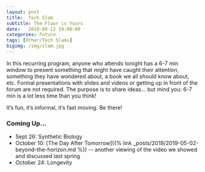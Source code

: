 ```yaml
---
layout: post
title:  Tech Slam
subtitle: The Floor is Yours
date:   2019-09-12 19:00:00
categories: Future
tags: [Other/Tech Slams]
bigimg: /img/slam.jpg
---
```

In this recurring program, anyone who attends tonight has a 6-7 min window to present something that might have caught their attention, something they have wondered about, a book we all should know about, etc. Formal presentations with slides and videos or getting up in front of the forum are not required. The purpose is to share ideas... but mind you: 6-7 min is a lot less time than you think!

It’s fun, it’s informal, it’s fast moving. Be there!

### Coming Up...

* Sept 26: Synthetic Biology
* October 10: [The Day After Tomorrow]({% link _posts/2019/2019-05-02-beyond-the-horizon.md %}) -- another viewing of the video we showed and discussed last spring
* October 24: Longevity
